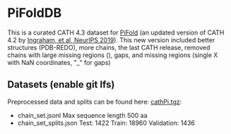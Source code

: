 # PiFoldDB

This is a curated CATH 4.3 dataset for [PiFold](https://github.com/A4Bio/PiFold) (an updated version of CATH 4.2 by [Ingraham, et al, NeurIPS 2019](https://github.com/jingraham/neurips19-graph-protein-design)).
This new version included better structures (PDB-REDO), more chains, the last CATH release, removed chains with large missing regions (), gaps, and missing regions (single X with NaN coordinates, "_" for gaps) 

## Datasets (enable git lfs)

Preprocessed data and splits can be found here: [cathPi.tgz](https://saco.csic.es/index.php/s/JR5BaqeiBGg7G3D):

- chain_set.jsonl   Max sequence length 500 aa
- chain_set_splits.json   Test: 1422 Train: 18960 Validation: 1436




